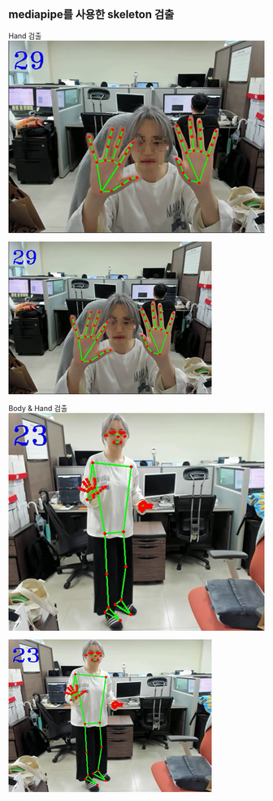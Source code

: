 ## mediapipe를 사용한 skeleton 검출 


Hand 검출
![hand capture](./image/hand.PNG)


<img src="/image/hand.PNG"  width="400" height="300">



Body & Hand 검출
![bodyandhand](./image/bodyandhand.PNG)

<img src="/image/bodyandhand.PNG"  width="400" height="300">